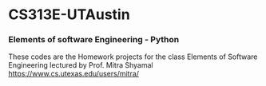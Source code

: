 # CS313E-UTAustin
### Elements of software Engineering - Python

These codes are the Homework projects for the class Elements of Software Engineering lectured by Prof. Mitra Shyamal
https://www.cs.utexas.edu/users/mitra/
